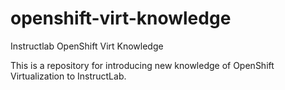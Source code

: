 # openshift-virt-knowledge
Instructlab OpenShift Virt Knowledge

This is a repository for introducing new knowledge of OpenShift Virtualization to InstructLab.
